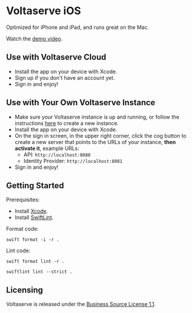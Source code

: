 # Voltaserve iOS

Optimized for iPhone and iPad, and runs great on the Mac.

Watch the [demo video](https://youtu.be/RpHp0OEa_o8?feature=shared).

## Use with Voltaserve Cloud

- Install the app on your device with Xcode.
- Sign up if you don't have an account yet.
- Sign in and enjoy!

## Use with Your Own Voltaserve Instance

- Make sure your Voltaserve instance is up and running, or follow the instructions [here](https://github.com/kouprlabs/voltaserve) to create a new instance.
- Install the app on your device with Xcode.
- On the sign in screen, in the upper right corner, click the cog button to create a new server that points to the URLs of your instance, **then activate it**, example URLs:
  - API: `http://localhost:8080`
  - Identity Provider: `http://localhost:8081`
- Sign in and enjoy!

## Getting Started

Prerequisites:

- Install [Xcode](https://developer.apple.com/xcode/).
- Install [SwiftLint](https://github.com/realm/SwiftLint).

Format code:

```shell
swift format -i -r .
```

Lint code:

```shell
swift format lint -r .
```

```shell
swiftlint lint --strict .
```

## Licensing

Voltaserve is released under the [Business Source License 1.1](LICENSE).
